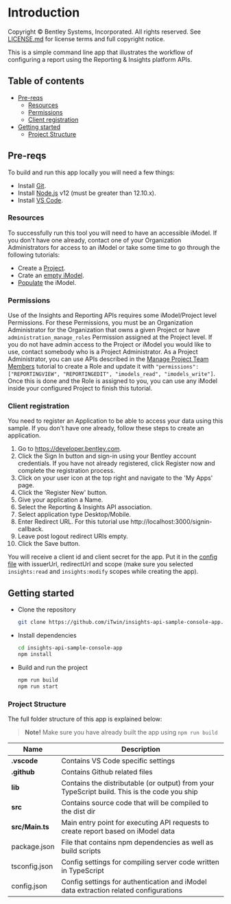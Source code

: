 # Introduction

Copyright © Bentley Systems, Incorporated. All rights reserved. See 
[LICENSE.md](./LICENSE.md) for license terms and full copyright notice.

This is a simple command line app that illustrates the workflow of configuring a report
using the Reporting & Insights platform APIs.

## Table of contents

- [Pre-reqs](#pre-reqs)
  - [Resources](#resources)
  - [Permissions](#permissions)
  - [Client registration](#client-registration)
- [Getting started](#getting-started)
  - [Project Structure](#project-structure)

## Pre-reqs

To build and run this app locally you will need a few things:

- Install [Git](https://git-scm.com/).
- Install [Node.js](https://nodejs.org/en/) v12 (must be greater than 12.10.x).
- Install [VS Code](https://code.visualstudio.com/).

### Resources

To successfully run this tool you will need to have an accessible iModel. If you don't
have one already, contact one of your Organization Administrators for access to an
iModel or take some time to go through the following tutorials:

- Create a [Project](https://developer.bentley.com/tutorials/create-and-query-projects-guide).
- Crate an [empty iModel](https://developer.bentley.com/tutorials/create-empty-imodel/).
- [Populate](https://developer.bentley.com/tutorials/synchronization-tutorial/) the iModel.

### Permissions

Use of the Insights and Reporting APIs requires some iModel/Project level Permissions.
For these Permissions, you must be an Organization Administrator for the Organization
that owns a given Project or have `administration_manage_roles` Permission assigned at
the Project level. If you do not have admin access to the Project or iModel you would
like to use, contact somebody who is a Project Administrator. As a Project Administrator,
you can use APIs described in the [Manage Project Team Members](https://developer.bentley.com/tutorials/manage-project-team-members-guide/)
tutorial to create a Role and update it with `"permissions": ["REPORTINGVIEW", "REPORTINGEDIT", "imodels_read", "imodels_write"]`.
Once this is done and the Role is assigned to you, you can use any iModel inside your
configured Project to finish this tutorial.

### Client registration

You need to register an Application to be able to access your data using this sample.
If you don't have one already, follow these steps to create an application.

1.  Go to https://developer.bentley.com.
2.  Click the Sign In button and sign-in using your Bentley account credentials.
    If you have not already registered, click Register now and complete the registration process.
3.  Click on your user icon at the top right and navigate to the 'My Apps' page.
4.  Click the 'Register New' button.
5.  Give your application a Name.
6.  Select the Reporting & Insights API association.
7.  Select application type Desktop/Mobile.
8.  Enter Redirect URL.
    For this tutorial use http://localhost:3000/signin-callback.
9.  Leave post logout redirect URIs empty.
10. Click the Save button.

You will receive a client id and client secret for the app. Put it in the [config file](src/config.json)
with issuerUrl, redirectUrl and scope (make sure you selected `insights:read` and
`insights:modify` scopes while creating the app).

## Getting started

- Clone the repository

  ```sh
  git clone https://github.com/iTwin/insights-api-sample-console-app.git
  ```

- Install dependencies

  ```sh
  cd insights-api-sample-console-app
  npm install
  ```

- Build and run the project

  ```sh
  npm run build
  npm run start
  ```

### Project Structure

The full folder structure of this app is explained below:

> **Note!** Make sure you have already built the app using `npm run build`

| Name                     | Description                                                                                  |
| ------------------------ | ---------------------------------------------------------------------------------------------|
| **.vscode**              | Contains VS Code specific settings                                                           |
| **.github**              | Contains Github related files                                                                |
| **lib**                  | Contains the distributable (or output) from your TypeScript build. This is the code you ship |
| **src**                  | Contains source code that will be compiled to the dist dir                                   |
| **src/Main.ts**          | Main entry point for executing API requests to create report based on iModel data            |
| package.json             | File that contains npm dependencies as well as build scripts                                 |
| tsconfig.json            | Config settings for compiling server code written in TypeScript                              |
| config.json              | Config settings for authentication and iModel data extraction related configurations         |
